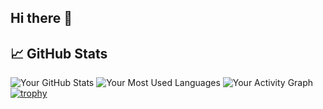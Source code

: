 ## Hi there 👋

<!--
**nikithamarythomas/nikithamarythomas** is a ✨ _special_ ✨ repository because its `README.md` (this file) appears on your GitHub profile.

Here are some ideas to get you started:

- 🔭 I’m currently working on ...
- 🌱 I’m currently learning ...
- 👯 I’m looking to collaborate on ...
- 🤔 I’m looking for help with ...
- 💬 Ask me about ...
- 📫 How to reach me: ...
- 😄 Pronouns: ...
- ⚡ Fun fact: ...
-->

## 📈 GitHub Stats
![Your GitHub Stats](https://github-readme-stats.vercel.app/api?username=nikithamary-homas&show_icons=true&theme=radical)
![Your Most Used Languages](https://github-readme-stats.vercel.app/api/top-langs/?username=nikithamarythomas&layout=compact&theme=radical)
![Your Activity Graph](https://activity-graph.herokuapp.com/graph?username=nikithamarythomas&theme=redical)
[![trophy](https://github-profile-trophy.vercel.app/?username=nikithamarythomas&theme=darkhub)](https://github.com/ryo-ma/github-profile-trophy)
